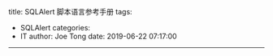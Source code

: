 title: SQLAlert 脚本语言参考手册
tags:
  - SQLAlert
categories:
  - IT
author: Joe Tong
date: 2019-06-22 07:17:00
---


